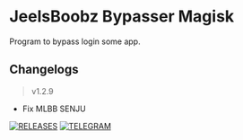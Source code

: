 # **JeelsBoobz Bypasser Magisk**
Program to bypass login some app.


## Changelogs
> v1.2.9
- Fix MLBB SENJU


[![RELEASES](https://img.shields.io/github/downloads/JeelsBoobz/JeelsBypasser/total.svg)](https://github.com/JeelsBoobz/JeelsBypasser/releases)
[![TELEGRAM](https://img.shields.io/badge/Telegram%20-Join%20Channel%20-blue)](https://t.me/JeelsBoobz)